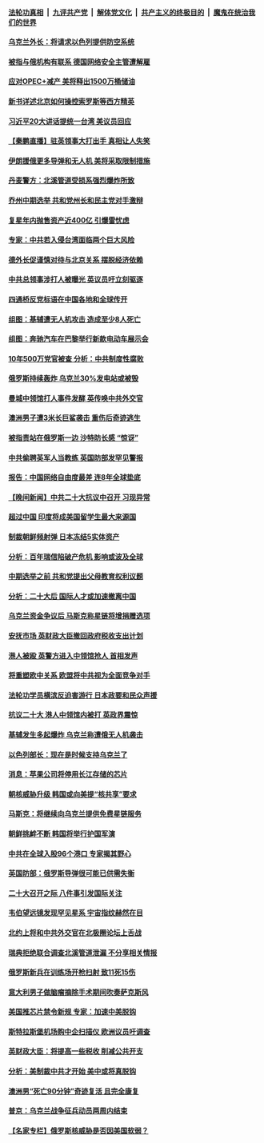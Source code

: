 ####  [法轮功真相](../../../../basic/blob/master/README.md?t=10191831) &nbsp;|&nbsp; [九评共产党](../../../../9ping.md/blob/master/README.md?t=10191831) &nbsp;|&nbsp; [解体党文化](../../../../jtdwh.md/blob/master/README.md?t=10191831)  &nbsp;|&nbsp; [共产主义的终极目的](../../../../gczydzjmd.md/blob/master/README.md?t=10191831) &nbsp;|&nbsp; [魔鬼在统治我们的世界](../../../../mgztzwmdsj.md/blob/master/README.md?t=10191831) 

#### [乌克兰外长：将请求以色列提供防空系统](../pages/nsc418/n13848439.md?t=10191831) 

#### [被指与俄机构有联系 德国网络安全主管遭解雇](../pages/nsc418/n13848491.md?t=10191831) 

#### [应对OPEC+减产 美将释出1500万桶储油](../pages/nsc418/n13848438.md?t=10191831) 

#### [新书详述北京如何操控索罗斯等西方精英](../pages/nsc418/n13848278.md?t=10191831) 

#### [习近平20大讲话提统一台湾 美议员回应](../pages/nsc418/n13848260.md?t=10191831) 

#### [【秦鹏直播】驻英领事大打出手 真相让人失笑](../pages/nsc418/n13848061.md?t=10191831) 

#### [伊朗援俄更多导弹和无人机 美将采取限制措施](../pages/nsc418/n13848238.md?t=10191831) 

#### [丹麦警方：北溪管道受损系强烈爆炸所致](../pages/nsc418/n13848143.md?t=10191831) 

#### [乔州中期选举 共和党州长和民主党对手激辩](../pages/nsc418/n13848069.md?t=10191831) 

#### [复星年内抛售资产近400亿 引爆雷忧虑](../pages/nsc418/n13848096.md?t=10191831) 

#### [专家：中共若入侵台湾面临两个巨大风险](../pages/nsc418/n13848158.md?t=10191831) 

#### [德外长促谨慎对待与北京关系 摆脱经济依赖](../pages/nsc418/n13848065.md?t=10191831) 

#### [中共总领事涉打人被曝光 英议员吁立刻驱逐](../pages/nsc418/n13848093.md?t=10191831) 

#### [四通桥反党标语在中国各地和全球传开](../pages/nsc418/n13848108.md?t=10191831) 

#### [组图：基辅遭无人机攻击 造成至少8人死亡](../pages/nsc418/n13847937.md?t=10191831) 

#### [组图：奔驰汽车在巴黎举行新款电动车展示会](../pages/nsc418/n13847850.md?t=10191831) 

#### [10年500万党官被查 分析：中共制度性腐败](../pages/nsc418/n13847925.md?t=10191831) 

#### [俄罗斯持续轰炸 乌克兰30%发电站或被毁](../pages/nsc418/n13848033.md?t=10191831) 


#### [曼城中领馆打人事件发酵 英传唤中共外交官](../pages/nsc418/n13848048.md?t=10191831) 

#### [澳洲男子遭3米长巨鲨袭击 重伤后奇迹逃生](../pages/nsc418/n13847787.md?t=10191831) 

#### [被指责站在俄罗斯一边 沙特防长感 “惊讶”](../pages/nsc418/n13847988.md?t=10191831) 

#### [中共偷聘英军人当教练 英国防部发罕见警报](../pages/nsc418/n13847953.md?t=10191831) 

#### [报告：中国网络自由度最差 连8年全球垫底](../pages/nsc418/n13847862.md?t=10191831) 



#### [【晚间新闻】中共二十大抗议中召开 习现异常](../pages/nsc418/n13847874.md?t=10191831) 

#### [超过中国 印度将成美国留学生最大来源国](../pages/nsc418/n13847830.md?t=10191831) 

#### [制裁朝鲜频射弹 日本冻结5实体资产](../pages/nsc418/n13847829.md?t=10191831) 

#### [分析：百年瑞信陷破产危机 影响或波及全球](../pages/nsc418/n13847079.md?t=10191831) 

#### [中期选举之前 共和党提出父母教育权利议题](../pages/nsc418/n13847365.md?t=10191831) 

#### [分析：二十大后 国际人才或加速撤离中国](../pages/nsc418/n13847058.md?t=10191831) 

#### [乌克兰资金争议后 马斯克称星链将增捐赠选项](../pages/nsc418/n13847359.md?t=10191831) 

#### [安抚市场 英财政大臣撤回政府税收支出计划](../pages/nsc418/n13847312.md?t=10191831) 

#### [港人被殴 英警方进入中领馆抢人 首相发声](../pages/nsc418/n13847363.md?t=10191831) 

#### [将重塑欧中关系 欧盟将中共视为全面竞争对手](../pages/nsc418/n13847362.md?t=10191831) 

#### [法轮功学员横滨反迫害游行 日本政要和民众声援](../pages/nsc418/n13847132.md?t=10191831) 

#### [抗议二十大 港人中领馆内被打 英政界震惊](../pages/nsc418/n13847167.md?t=10191831) 

#### [基辅发生多起爆炸 乌克兰称遭俄无人机袭击](../pages/nsc418/n13846973.md?t=10191831) 

#### [以色列部长：现在是时候支持乌克兰了](../pages/nsc418/n13847094.md?t=10191831) 


#### [消息：苹果公司将停用长江存储的芯片](../pages/nsc418/n13846924.md?t=10191831) 

#### [朝核威胁升级 韩国或向美提“核共享”要求](../pages/nsc418/n13846443.md?t=10191831) 

#### [马斯克：将继续向乌克兰提供免费星链服务](../pages/nsc418/n13845582.md?t=10191831) 

#### [朝鲜挑衅不断 韩国将举行护国军演](../pages/nsc418/n13846442.md?t=10191831) 

#### [中共在全球入股96个港口 专家揭其野心](../pages/nsc418/n13846440.md?t=10191831) 

#### [英国防部：俄罗斯导弹很可能已供需失衡](../pages/nsc418/n13846665.md?t=10191831) 

#### [二十大召开之际 八件事引发国际关注](../pages/nsc418/n13846666.md?t=10191831) 

#### [韦伯望远镜发现罕见星系 宇宙指纹赫然在目](../pages/nsc418/n13846219.md?t=10191831) 

#### [北约上将和中共外交官在北极圈论坛上舌战](../pages/nsc418/n13846333.md?t=10191831) 

#### [瑞典拒绝联合调查北溪管道泄漏 不分享相关情报](../pages/nsc418/n13846306.md?t=10191831) 

#### [俄罗斯新兵在训练场开枪扫射 致11死15伤](../pages/nsc418/n13846303.md?t=10191831) 

#### [意大利男子做脑瘤摘除手术期间吹奏萨克斯风](../pages/nsc418/n13846312.md?t=10191831) 

#### [美国推芯片禁令新规 专家：加速中美脱钩](../pages/nsc418/n13846274.md?t=10191831) 

#### [斯特拉斯堡机场购中企扫描仪 欧洲议员吁调查](../pages/nsc418/n13846264.md?t=10191831) 

#### [英财政大臣：将提高一些税收 削减公共开支](../pages/nsc418/n13846253.md?t=10191831) 

#### [分析：美制裁中共才开始 美中或将真脱钩](../pages/nsc418/n13845305.md?t=10191831) 

#### [澳洲男“死亡90分钟”奇迹复活 且完全康复](../pages/nsc418/n13845764.md?t=10191831) 

#### [普京：乌克兰战争征兵动员两周内结束](../pages/nsc418/n13846072.md?t=10191831) 

#### [【名家专栏】俄罗斯核威胁是否因美国软弱？](../pages/nsc418/n13846122.md?t=10191831) 

